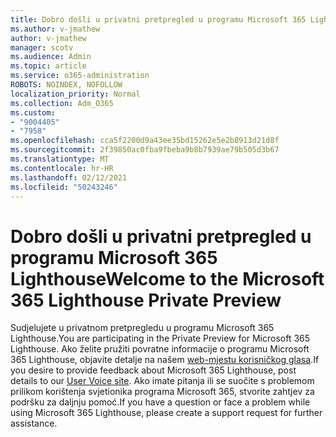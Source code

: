 ```yaml
---
title: Dobro došli u privatni pretpregled u programu Microsoft 365 Lighthouse
ms.author: v-jmathew
author: v-jmathew
manager: scotv
ms.audience: Admin
ms.topic: article
ms.service: o365-administration
ROBOTS: NOINDEX, NOFOLLOW
localization_priority: Normal
ms.collection: Adm_O365
ms.custom:
- "9004405"
- "7958"
ms.openlocfilehash: cca5f2200d9a43ee35bd15262e5e2b8913d21d8f
ms.sourcegitcommit: 2f39850ac0fba9fbeba9b8b7939ae79b505d3b67
ms.translationtype: MT
ms.contentlocale: hr-HR
ms.lasthandoff: 02/12/2021
ms.locfileid: "50243246"
---
```

# <a name="welcome-to-the-microsoft-365-lighthouse-private-preview"></a><span data-ttu-id="350b1-102">Dobro došli u privatni pretpregled u programu Microsoft 365 Lighthouse</span><span class="sxs-lookup"><span data-stu-id="350b1-102">Welcome to the Microsoft 365 Lighthouse Private Preview</span></span>

<span data-ttu-id="350b1-103">Sudjelujete u privatnom pretpregledu u programu Microsoft 365 Lighthouse.</span><span class="sxs-lookup"><span data-stu-id="350b1-103">You are participating in the Private Preview for Microsoft 365 Lighthouse.</span></span> <span data-ttu-id="350b1-104">Ako želite pružiti povratne informacije o programu Microsoft 365 Lighthouse, objavite detalje na našem [web-mjestu korisničkog glasa](https://aka.ms/M365Lighthouseuservoice).</span><span class="sxs-lookup"><span data-stu-id="350b1-104">If you desire to provide feedback about Microsoft 365 Lighthouse, post details to our [User Voice site](https://aka.ms/M365Lighthouseuservoice).</span></span> <span data-ttu-id="350b1-105">Ako imate pitanja ili se suočite s problemom prilikom korištenja svjetionika programa Microsoft 365, stvorite zahtjev za podršku za daljnju pomoć.</span><span class="sxs-lookup"><span data-stu-id="350b1-105">If you have a question or face a problem while using Microsoft 365 Lighthouse, please create a support request for further assistance.</span></span>
